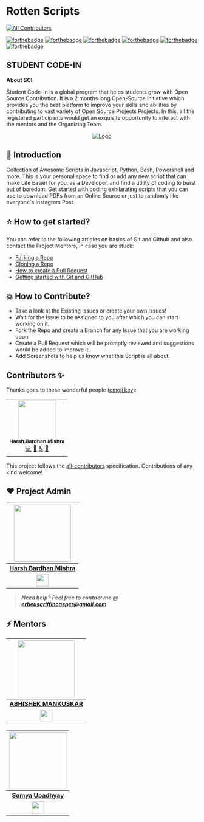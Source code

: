 # Rotten Scripts
<!-- ALL-CONTRIBUTORS-BADGE:START - Do not remove or modify this section -->
[![All Contributors](https://img.shields.io/badge/all_contributors-1-orange.svg?style=flat-square)](#contributors-)
<!-- ALL-CONTRIBUTORS-BADGE:END -->

[![forthebadge](https://forthebadge.com/images/badges/built-by-developers.svg)](https://forthebadge.com)
[![forthebadge](https://forthebadge.com/images/badges/built-with-love.svg)](https://forthebadge.com)
[![forthebadge](https://forthebadge.com/images/badges/built-with-swag.svg)](https://forthebadge.com)
[![forthebadge](https://forthebadge.com/images/badges/made-with-javascript.svg)](https://forthebadge.com)
[![forthebadge](https://forthebadge.com/images/badges/made-with-python.svg)](https://forthebadge.com)
[![forthebadge](https://forthebadge.com/images/badges/you-didnt-ask-for-this.svg)](https://forthebadge.com)

## STUDENT CODE-IN

****About SCI****

Student Code-In is a global program that helps students grow with Open Source Contribution. It is a 2 months long Open-Source initiative which provides you the best platform to improve your skills and abilities by contributing to vast variety of Open Source Projects Projects. In this, all the registered participants would get an exquisite opportunity to interact with the mentors and the Organizing Team. 


<p align="center">
  <a href="https://scodein.tech/">
    <img src="https://avatars1.githubusercontent.com/u/63442932?s=200&v=4" alt="Logo">
  </a>


## 📌 Introduction

Collection of Awesome Scripts in Javascript, Python, Bash, Powershell and more. This is your personal space to find or add any new script
that can make Life Easier for you, as a Developer, and find a utility of coding to burst out of boredom. Get started with coding exhilarating scripts that you can use to download PDFs from an Online Source or just to randomly like everyone's Instagram Post.

## ⭐ How to get started?

You can refer to the following articles on basics of Git and Github and also contact the Project Mentors, in case you are stuck: 

- [Forking a Repo](https://help.github.com/en/github/getting-started-with-github/fork-a-repo)
- [Cloning a Repo](https://help.github.com/en/desktop/contributing-to-projects/creating-a-pull-request)
- [How to create a Pull Request](https://opensource.com/article/19/7/create-pull-request-github)
- [Getting started with Git and GitHub](https://towardsdatascience.com/getting-started-with-git-and-github-6fcd0f2d4ac6)

##  💥 How to Contribute?

- Take a look at the Existing Issues or create your own Issues!
- Wait for the Issue to be assigned to you after which you can start working on it.
- Fork the Repo and create a Branch for any Issue that you are working upon.
- Create a Pull Request which will be promptly reviewed and suggestions would be added to improve it.
- Add Screenshots to help us know what this Script is all about.



## Contributors ✨

Thanks goes to these wonderful people ([emoji key](https://allcontributors.org/docs/en/emoji-key)):

<!-- ALL-CONTRIBUTORS-LIST:START - Do not remove or modify this section -->
<!-- prettier-ignore-start -->
<!-- markdownlint-disable -->
<table>
  <tr>
    <td align="center"><a href="http://harshbardhanmishra.me"><img src="https://avatars1.githubusercontent.com/u/47351025?v=4" width="100px;" alt=""/><br /><sub><b>Harsh Bardhan Mishra</b></sub></a><br /><a href="https://github.com/HarshCasper/Rotten-Scripts/commits?author=harshcasper" title="Code">💻</a> <a href="https://github.com/HarshCasper/Rotten-Scripts/commits?author=harshcasper" title="Documentation">📖</a> <a href="#a11y-harshcasper" title="Accessibility">️️️️♿️</a> <a href="#business-harshcasper" title="Business development">💼</a></td>
  </tr>
</table>

<!-- markdownlint-enable -->
<!-- prettier-ignore-end -->
<!-- ALL-CONTRIBUTORS-LIST:END -->

This project follows the [all-contributors](https://github.com/all-contributors/all-contributors) specification. Contributions of any kind welcome!



## ❤️ Project Admin

<a href="https://github.com/harshcasper"><img src="https://avatars1.githubusercontent.com/u/47351025?s=460&u=e6985588320978737a51ac23c8a624005fce5e18&v=4" width=150px height=150px /></a>                                                                                         |
| :------------------------------------------------------------------------------------------------------------------------------------------------------------------------------------------------------------------------------------------------------------------------------------------------------------------------------------------: |
|                                                                                                                                        **[Harsh Bardhan Mishra](https://www.linkedin.com/in/harsh-bardhan-mishra-b19990173//)**                                                                                                                                        |
|<a href="https://www.linkedin.com/in/harsh-bardhan-mishra-b19990173/"><img src="https://mpng.subpng.com/20180324/vhe/kisspng-linkedin-computer-icons-logo-social-networking-ser-facebook-5ab6ebfe5f5397.2333748215219374063905.jpg" width="32px" height="32px"></a> |

> **_Need help?_** 
> **_Feel free to contact me @ [erbeusgriffincasper@gmail.com](mailto:erbeusgriffincasper@gmail.com?Subject=RottenScripts)_**

## ⚡ Mentors

<a href="https://github.com/abhishekmankuskar"><img src="https://avatars1.githubusercontent.com/u/55200658?s=460&u=6dde1c68c953f40de5720c21165eed8e1cda7a1d&v=4" width=150px height=150px /></a>                                                                                         |
| :------------------------------------------------------------------------------------------------------------------------------------------------------------------------------------------------------------------------------------------------------------------------------------------------------------------------------------------: |
|                                                                                                                                        **[ABHISHEK MANKUSKAR](https://www.linkedin.com/in/abhishek-mankuskar-03790018b/)**                                                                                                                                        |
|<a href="https://www.linkedin.com/in/abhishek-mankuskar-03790018b/"><img src="https://mpng.subpng.com/20180324/vhe/kisspng-linkedin-computer-icons-logo-social-networking-ser-facebook-5ab6ebfe5f5397.2333748215219374063905.jpg" width="32px" height="32px"></a> |


<a href="https://github.com/som23ya"><img src="https://avatars1.githubusercontent.com/u/43650322?s=400&u=92ee0c4df8e65d8679a4864af03f79a784e396bd&v=4" width=150px height=150px /></a>                                                                                         |
| :------------------------------------------------------------------------------------------------------------------------------------------------------------------------------------------------------------------------------------------------------------------------------------------------------------------------------------------: |
|                                                                                                                                        **[Somya Upadhyay](https://www.linkedin.com/in/somya-upadhyay-5b2028166/)**                                                                                                                                        |
|<a href="https://www.linkedin.com/in/somya-upadhyay-5b2028166/"><img src="https://mpng.subpng.com/20180324/vhe/kisspng-linkedin-computer-icons-logo-social-networking-ser-facebook-5ab6ebfe5f5397.2333748215219374063905.jpg" width="32px" height="32px"></a> |

